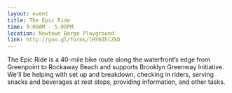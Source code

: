 ```yaml
---
layout: event
title: The Epic Ride
time: 9:00AM - 5:00PM
location: Newtown Barge Playground
link: http://goo.gl/forms/lHY0ZhlZkD
---
```

The Epic Ride is a 40-mile bike route along the waterfront’s edge from Greenpoint to Rockaway Beach and supports Brooklyn Greenway Initiative. We'll be helping with set up and breakdown, checking in riders, serving snacks and beverages at rest stops, providing information, and other tasks.

